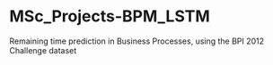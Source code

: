 # MSc_Projects-BPM_LSTM
Remaining time prediction in Business Processes, using the BPI 2012 Challenge dataset

